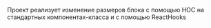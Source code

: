 Проект реализует изменение размеров блока с помощью HOC на стандартных компонентах-класса и с помощью ReactHooks
